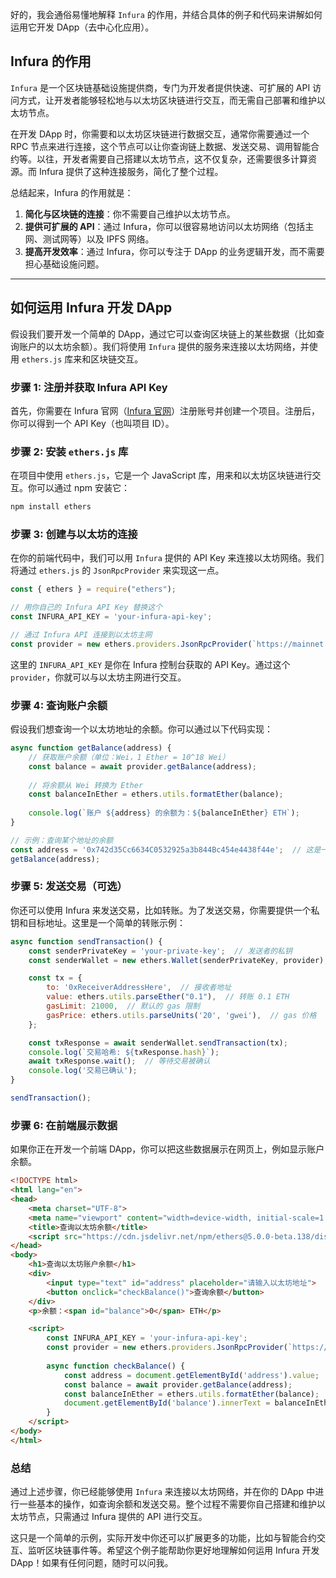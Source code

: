 好的，我会通俗易懂地解释 `Infura` 的作用，并结合具体的例子和代码来讲解如何运用它开发 DApp（去中心化应用）。

## **Infura 的作用**

`Infura` 是一个区块链基础设施提供商，专门为开发者提供快速、可扩展的 API 访问方式，让开发者能够轻松地与以太坊区块链进行交互，而无需自己部署和维护以太坊节点。 

在开发 DApp 时，你需要和以太坊区块链进行数据交互，通常你需要通过一个 RPC 节点来进行连接，这个节点可以让你查询链上数据、发送交易、调用智能合约等。以往，开发者需要自己搭建以太坊节点，这不仅复杂，还需要很多计算资源。而 Infura 提供了这种连接服务，简化了整个过程。

总结起来，Infura 的作用就是：  
1. **简化与区块链的连接**：你不需要自己维护以太坊节点。
2. **提供可扩展的 API**：通过 Infura，你可以很容易地访问以太坊网络（包括主网、测试网等）以及 IPFS 网络。
3. **提高开发效率**：通过 Infura，你可以专注于 DApp 的业务逻辑开发，而不需要担心基础设施问题。

---

## **如何运用 Infura 开发 DApp**

假设我们要开发一个简单的 DApp，通过它可以查询区块链上的某些数据（比如查询账户的以太坊余额）。我们将使用 `Infura` 提供的服务来连接以太坊网络，并使用 `ethers.js` 库来和区块链交互。

### 步骤 1: 注册并获取 Infura API Key

首先，你需要在 Infura 官网（[Infura 官网](https://infura.io)）注册账号并创建一个项目。注册后，你可以得到一个 API Key（也叫项目 ID）。

### 步骤 2: 安装 `ethers.js` 库

在项目中使用 `ethers.js`，它是一个 JavaScript 库，用来和以太坊区块链进行交互。你可以通过 npm 安装它：

```bash
npm install ethers
```

### 步骤 3: 创建与以太坊的连接

在你的前端代码中，我们可以用 `Infura` 提供的 API Key 来连接以太坊网络。我们将通过 `ethers.js` 的 `JsonRpcProvider` 来实现这一点。

```javascript
const { ethers } = require("ethers");

// 用你自己的 Infura API Key 替换这个
const INFURA_API_KEY = 'your-infura-api-key';

// 通过 Infura API 连接到以太坊主网
const provider = new ethers.providers.JsonRpcProvider(`https://mainnet.infura.io/v3/${INFURA_API_KEY}`);
```

这里的 `INFURA_API_KEY` 是你在 Infura 控制台获取的 API Key。通过这个 `provider`，你就可以与以太坊主网进行交互。

### 步骤 4: 查询账户余额

假设我们想查询一个以太坊地址的余额。你可以通过以下代码实现：

```javascript
async function getBalance(address) {
    // 获取账户余额（单位：Wei，1 Ether = 10^18 Wei）
    const balance = await provider.getBalance(address);
    
    // 将余额从 Wei 转换为 Ether
    const balanceInEther = ethers.utils.formatEther(balance);
    
    console.log(`账户 ${address} 的余额为：${balanceInEther} ETH`);
}

// 示例：查询某个地址的余额
const address = '0x742d35Cc6634C0532925a3b844Bc454e4438f44e';  // 这是一个示例地址
getBalance(address);
```

### 步骤 5: 发送交易（可选）

你还可以使用 Infura 来发送交易，比如转账。为了发送交易，你需要提供一个私钥和目标地址。这里是一个简单的转账示例：

```javascript
async function sendTransaction() {
    const senderPrivateKey = 'your-private-key';  // 发送者的私钥
    const senderWallet = new ethers.Wallet(senderPrivateKey, provider);

    const tx = {
        to: '0xReceiverAddressHere',  // 接收者地址
        value: ethers.utils.parseEther("0.1"),  // 转账 0.1 ETH
        gasLimit: 21000,  // 默认的 gas 限制
        gasPrice: ethers.utils.parseUnits('20', 'gwei'),  // gas 价格
    };

    const txResponse = await senderWallet.sendTransaction(tx);
    console.log(`交易哈希: ${txResponse.hash}`);
    await txResponse.wait();  // 等待交易被确认
    console.log('交易已确认');
}

sendTransaction();
```

### 步骤 6: 在前端展示数据

如果你正在开发一个前端 DApp，你可以把这些数据展示在网页上，例如显示账户余额。

```html
<!DOCTYPE html>
<html lang="en">
<head>
    <meta charset="UTF-8">
    <meta name="viewport" content="width=device-width, initial-scale=1.0">
    <title>查询以太坊余额</title>
    <script src="https://cdn.jsdelivr.net/npm/ethers@5.0.0-beta.138/dist/ethers.umd.min.js"></script>
</head>
<body>
    <h1>查询以太坊账户余额</h1>
    <div>
        <input type="text" id="address" placeholder="请输入以太坊地址">
        <button onclick="checkBalance()">查询余额</button>
    </div>
    <p>余额：<span id="balance">0</span> ETH</p>

    <script>
        const INFURA_API_KEY = 'your-infura-api-key';
        const provider = new ethers.providers.JsonRpcProvider(`https://mainnet.infura.io/v3/${INFURA_API_KEY}`);
        
        async function checkBalance() {
            const address = document.getElementById('address').value;
            const balance = await provider.getBalance(address);
            const balanceInEther = ethers.utils.formatEther(balance);
            document.getElementById('balance').innerText = balanceInEther;
        }
    </script>
</body>
</html>
```

### 总结

通过上述步骤，你已经能够使用 `Infura` 来连接以太坊网络，并在你的 DApp 中进行一些基本的操作，如查询余额和发送交易。整个过程不需要你自己搭建和维护以太坊节点，只需通过 Infura 提供的 API 进行交互。

这只是一个简单的示例，实际开发中你还可以扩展更多的功能，比如与智能合约交互、监听区块链事件等。希望这个例子能帮助你更好地理解如何运用 Infura 开发 DApp！如果有任何问题，随时可以问我。